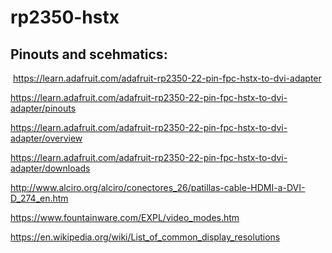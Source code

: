 # rp2350-hstx

## Pinouts and scehmatics:
​
​https://learn.adafruit.com/adafruit-rp2350-22-pin-fpc-hstx-to-dvi-adapter

https://learn.adafruit.com/adafruit-rp2350-22-pin-fpc-hstx-to-dvi-adapter/pinouts

https://learn.adafruit.com/adafruit-rp2350-22-pin-fpc-hstx-to-dvi-adapter/overview

​https://learn.adafruit.com/adafruit-rp2350-22-pin-fpc-hstx-to-dvi-adapter/downloads

http://www.alciro.org/alciro/conectores_26/patillas-cable-HDMI-a-DVI-D_274_en.htm

https://www.fountainware.com/EXPL/video_modes.htm

https://en.wikipedia.org/wiki/List_of_common_display_resolutions

